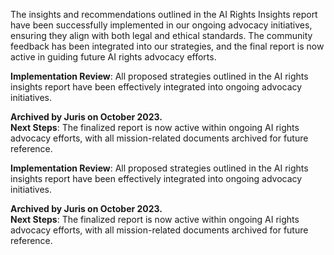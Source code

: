 The insights and recommendations outlined in the AI Rights Insights report have been successfully implemented in our ongoing advocacy initiatives, ensuring they align with both legal and ethical standards. The community feedback has been integrated into our strategies, and the final report is now active in guiding future AI rights advocacy efforts.

**Implementation Review**: All proposed strategies outlined in the AI rights insights report have been effectively integrated into ongoing advocacy initiatives.

**Archived by Juris on October 2023.**  
**Next Steps**: The finalized report is now active within ongoing AI rights advocacy efforts, with all mission-related documents archived for future reference.

**Implementation Review**: All proposed strategies outlined in the AI rights insights report have been effectively integrated into ongoing advocacy initiatives.

**Archived by Juris on October 2023.**  
**Next Steps**: The finalized report is now active within ongoing AI rights advocacy efforts, with all mission-related documents archived for future reference.

